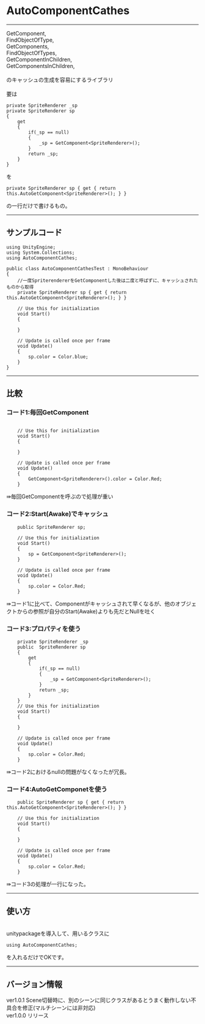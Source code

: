 # AutoComponentCathes
---
GetComponent,<br>
FindObjectOfType,<br>
GetComponents,<br>
FindObjectOfTypes,<br>
GetComponentInChildren,<br>
GetComponentsInChildren,<br>
<br>
のキャッシュの生成を容易にするライブラリ
<br>
<br>
要は

```
private SpriteRenderer _sp
private SpriteRenderer sp
{
	get
	{
		if(_sp == null)
		{
			_sp = GetComponent<SpriteRenderer>();
		}
		return _sp;
	}
}

```

を

```
private SpriteRenderer sp { get { return this.AutoGetComponent<SpriteRenderer>(); } }

```
の一行だけで書けるもの。


---


## サンプルコード
```
using UnityEngine;
using System.Collections;
using AutoComponentCathes;

public class AutoComponentCathesTest : MonoBehaviour
{
	//一度SpriterendererをGetComponentした後は二度と呼ばずに、キャッシュされたものから取得
	private SpriteRenderer sp { get { return this.AutoGetComponent<SpriteRenderer>(); } }

	// Use this for initialization
	void Start()
	{
		
	}

	// Update is called once per frame
	void Update()
	{
		sp.color = Color.blue;
	}
}

```

---


## 比較

### コード1:毎回GetComponent

```

	// Use this for initialization
	void Start()
	{
		
	}

	// Update is called once per frame
	void Update()
	{
		GetComponent<SpriteRenderer>().color = Color.Red;
	}
```
⇛毎回GetComponentを呼ぶので処理が重い

### コード2:Start(Awake)でキャッシュ

```
	public SpriteRenderer sp;

	// Use this for initialization
	void Start()
	{
		sp = GetComponent<SpriteRenderer>();
	}

	// Update is called once per frame
	void Update()
	{
		sp.color = Color.Red;
	}
```
⇛コード1に比べて、Componentがキャッシュされて早くなるが、他のオブジェクトからの参照が自分のStart(Awake)よりも先だとNullを吐く
### コード3:プロパティを使う

```
	private SpriteRenderer _sp
	public  SpriteRenderer sp
	{
		get
		{
			if(_sp == null)
			{
				_sp = GetComponent<SpriteRenderer>();
			}
			return _sp;
		}
	}
	// Use this for initialization
	void Start()
	{
		
	}

	// Update is called once per frame
	void Update()
	{
		sp.color = Color.Red;
	}
```
⇛コード2におけるnullの問題がなくなったが冗長。

### コード4:AutoGetComponetを使う
```
	public SpriteRenderer sp { get { return this.AutoGetComponent<SpriteRenderer>(); } }

	// Use this for initialization
	void Start()
	{
		
	}

	// Update is called once per frame
	void Update()
	{
		sp.color = Color.Red;
	}
```
⇛コード3の処理が一行になった。

---

## 使い方
<br>
unitypackageを導入して、用いるクラスに

```
using AutoComponentCathes;
```
を入れるだけでOKです。

---

## バージョン情報
ver1.0.1 Scene切替時に、別のシーンに同じクラスがあるとうまく動作しない不具合を修正(マルチシーンには非対応)<br>
ver1.0.0 リリース
